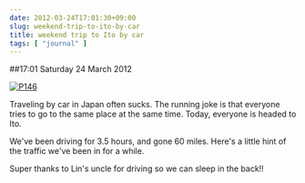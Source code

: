 ```yaml
---
date: 2012-03-24T17:01:30+09:00
slug: weekend-trip-to-ito-by-car
title: weekend trip to Ito by car
tags: [ "journal" ]
---
```


##17:01 Saturday 24 March 2012

[![P146](https://getfile3.posterous.com/getfile/files.posterous.com/thunderrabbit/CCyIgAxxAeicvGiqfgFypebyBdmHnvFgofxFAzGpjFwIeFwejvtveEEflAiH/p146.jpg.scaled500.jpg)](https://getfile6.posterous.com/getfile/files.posterous.com/thunderrabbit/CCyIgAxxAeicvGiqfgFypebyBdmHnvFgofxFAzGpjFwIeFwejvtveEEflAiH/p146.jpg.scaled1000.jpg)

Traveling by car in Japan often sucks.   The running joke is that everyone tries to go to the same place at the same time. Today, everyone is headed to Ito. 

We've been driving for 3.5 hours, and gone 60 miles.  Here's a little hint of the traffic we've been in for a while.

Super thanks to Lin's uncle for driving so we can sleep in the back!!
